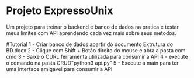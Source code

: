# Projeto ExpressoUnix
 Um projeto para treinar o backend e banco de dados na pratica e testar meus limites com API aprendendo cada vez mais sobre seus metodos.
 
#Tutorial
1 - Criar banco de dados apartir do documento Extrutura do BD.docx
2 - Clique com Shift + Botão direito do mouse e abra a pasta com cmd 
3 - Baixe o CURL ferramenta utilizada para consumir a API
4 - execute o comando na pasta CRUD"python3 api.py" 
5 - Execute a main para ter uma interface amigavel para consumir a API
